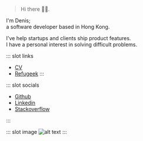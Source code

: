 > Hi there 👋🏼.

I'm Denis;  
a software developer based in Hong Kong.

I've help startups and clients ship product features.  
I have a personal interest in solving difficult problems.

::: slot links

- [CV](./cv/)
- [Refugeek](rg/)
:::

::: slot socials

- [Github](https://github.com/denistsoi)
- [Linkedin](https://linkedin.com/in/denistsoi)
- [Stackoverflow](https://stackoverflow.com/users/2312051/denis-tsoi)

:::

::: slot image
![alt text](assets/picture.jpg)
:::